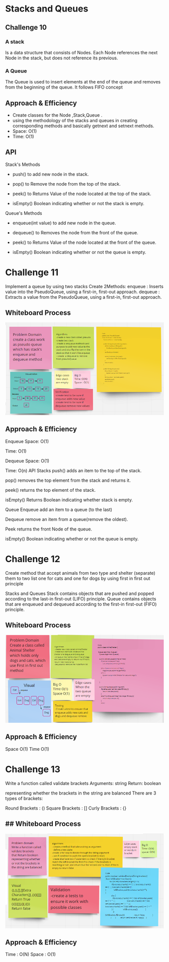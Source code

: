 # Stacks and Queues

## Challenge 10
 ### A stack
Is a data structure that consists of Nodes. Each Node references the next Node in the stack, but does not reference its previous.
### A Queue 
The Queue is used to insert elements at the end of the queue and removes from the beginning of the queue. It follows FIFO concept

## Approach & Efficiency
- Create  classes for the Node ,Stack,Queue .
- using the methodology of the stacks and queues in creating corresponding methods and basically getnext and setnext methods.
- Space: O(1)
- Time: O(1)

## API
 Stack's Methods
- push() to add new node in the stack.

- pop() to Remove the node from the top of the stack.

- peek() to Returns Value of the node located at the top of the stack.

- isEmpty()  Boolean indicating whether or not the stack is empty.

 Queue's Methods
 - enqueue(int value) to add new node in the queue.

 - dequeue() to Removes the node from the front of the queue.

 - peek() to Returns Value of the node located at the front of the queue.

 - isEmpty()  Boolean indicating whether or not the queue is empty.

 # Challenge 11
Implement a queue by using two stacks
Create 2Methods:
enqueue : Inserts value into the PseudoQueue, using a first-in, first-out approach.
dequeue : Extracts a value from the PseudoQueue, using a first-in, first-out approach.

## Whiteboard Process

![](codechallenge11.png)

## Approach & Efficiency
Enqueue
Space: O(1)

Time: O(1)

Dequeue
Space: O(1)

Time: O(n)
API
Stacks
push() adds an item to the top of the stack.

pop()  removes the top element from the stack and returns it.

peek()  returns the top element of the stack.

isEmpty()  Returns Boolean indicating whether stack is empty.

Queue
Enqueue  add an item to a queue (to the last)

Dequeue  remove an item from a queue(remove the oldest).

Peek  returns the front Node of the queue.

isEmpty() Boolean indicating whether or not the queue is empty.


 # Challenge 12

Create method that accept animals from two type and shelter (separate) them to two list one for cats and one for dogs by using first in first out principle

Stacks and Queues
Stack contains objects that are pushed and popped according to the last-in first-out (LIFO) principle.
Queue contains objects that are enqueued and dequeued according to the first-in first-out (FIFO) principle.


## Whiteboard Process


![](codeChallenge12.png)


## Approach & Efficiency
Space O(1) Time O(1)


#  Challenge 13
Write a function called validate brackets
Arguments: string Return: boolean

representing whether the brackets in the string are balanced
There are 3 types of brackets:

Round Brackets : ()
Square Brackets : []
Curly Brackets : {}

## ## Whiteboard Process


![](codeChallenge13.png)



## Approach & Efficiency

Time : O(N) Space : O(1)
